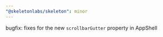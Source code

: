 ```yaml
---
"@skeletonlabs/skeleton": minor
---
```


bugfix: fixes for the new `scrollbarGutter` property in AppShell
